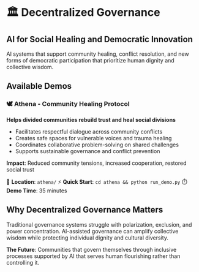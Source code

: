 # 🏛️ Decentralized Governance

## AI for Social Healing and Democratic Innovation

AI systems that support community healing, conflict resolution, and new forms of democratic participation that prioritize human dignity and collective wisdom.

## Available Demos

### 🕊️ Athena - Community Healing Protocol
**Helps divided communities rebuild trust and heal social divisions**

- Facilitates respectful dialogue across community conflicts
- Creates safe spaces for vulnerable voices and trauma healing
- Coordinates collaborative problem-solving on shared challenges
- Supports sustainable governance and conflict prevention

**Impact**: Reduced community tensions, increased cooperation, restored social trust

📁 **Location**: `athena/`
⚡ **Quick Start**: `cd athena && python run_demo.py`
⏱️ **Demo Time**: 35 minutes

## Why Decentralized Governance Matters

Traditional governance systems struggle with polarization, exclusion, and power concentration. AI-assisted governance can amplify collective wisdom while protecting individual dignity and cultural diversity.

**The Future**: Communities that govern themselves through inclusive processes supported by AI that serves human flourishing rather than controlling it.

